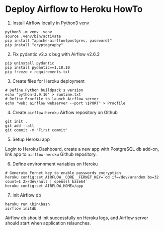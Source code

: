 # Deploy Airflow to Heroku HowTo

1. Install Airflow locally in Python3 venv

```
python3 -m venv .venv
source .venv/bin/activate
pip install "apache-airflow[postgres, password]"
pip install "cryptography"
```

2. Fix pydantic v2.x.x bug with Airflow v2.6.2

```
pip uninstall pydantic
pip install pydantic==1.10.10
pip freeze > requirements.txt
```

3. Create files for Heroku deployment

```
# Define Python buildpack's version
echo "python-3.9.16" > runtime.txt
# Define Procfile to launch Airflow server
echo "web: airflow webserver --port \$PORT" > Procfile
```

4. Create `airflow-heroku` Airflow repository on Github

```
git init .
git add --all
git commit -m "First commit"
```

5. Setup Heroku app

Login to Heroku Dashboard, create a new app with PostgreSQL db add-on, link app to `airflow-heroku` Github repository.

6. Define environnment variables on Heroku

```
# Generate Fernet key to enable passwords encryption
heroku config:set AIRFLOW__CORE__FERNET_KEY=`dd if=/dev/urandom bs=32 count=1 2>/dev/null | openssl base64`
heroku config:set AIRFLOW_HOME=/app
```

7. Init Airflow db

```
heroku run \bin\bash
airflow initdb
```

Airflow db should init successfully on Heroku logs, and Airflow server should start when application relaunches.
